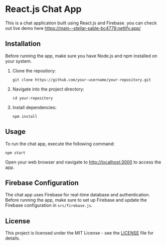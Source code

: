# React.js Chat App

This is a chat application built using React.js and Firebase.
you can check out live demo here https://main--stellar-sable-bc4779.netlify.app/

## Installation

Before running the app, make sure you have Node.js and npm installed on your system.

1. Clone the repository:
    ```
    git clone https://github.com/your-username/your-repository.git
    ```

2. Navigate into the project directory:
    ```
    cd your-repository
    ```

3. Install dependencies:
    ```
    npm install
    ```

## Usage

To run the chat app, execute the following command:
  ```
npm start
  ```

Open your web browser and navigate to [http://localhost:3000](http://localhost:3000) to access the app.

## Firebase Configuration

The chat app uses Firebase for real-time database and authentication. Before running the app, make sure to set up Firebase and update the Firebase configuration in `src/firebase.js`.

## License

This project is licensed under the MIT License - see the [LICENSE](LICENSE) file for details.
